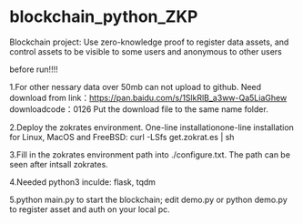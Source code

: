 # blockchain_python_ZKP
Blockchain project: Use zero-knowledge proof to register data assets, and control assets to be visible to some users and anonymous to other users

before run!!!!

1.For other nessary data over 50mb can not upload to github.
Need download from link：https://pan.baidu.com/s/1SlkRlB_a3ww-Qa5LiaGhew 
           downloadcode：0126 
Put the download file to the same name folder.

2.Deploy the zokrates environment. One-line installationone-line installation for Linux, MacOS and FreeBSD:
           curl -LSfs get.zokrat.es | sh

3.Fill in the zokrates environment path into ./configure.txt. The path can be seen after intsall zokrates.

4.Needed python3 inculde: flask, tqdm

5.python main.py to start the blockchain; edit demo.py or python demo.py to register asset and auth on your local pc.
